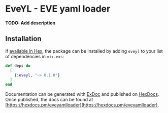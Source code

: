 # EveYL - EVE yaml loader

**TODO: Add description**

## Installation

If [available in Hex](https://hex.pm/docs/publish), the package can be installed
by adding `eveyl` to your list of dependencies in `mix.exs`:

```elixir
def deps do
  [
    {:eveyl, "~> 0.1.0"}
  ]
end
```

Documentation can be generated with [ExDoc](https://github.com/elixir-lang/ex_doc)
and published on [HexDocs](https://hexdocs.pm). Once published, the docs can
be found at [https://hexdocs.pm/eveyamlloader](https://hexdocs.pm/eveyamlloader).

